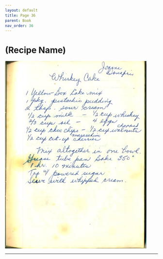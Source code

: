```yaml
---
layout: default
title: Page 36
parent: Book
nav_order: 36
---
```


# (Recipe Name)
![Recipe Image](/recipe-images/pages/page-36.jpg)

---
